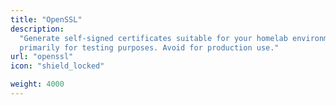 ```yaml
---
title: "OpenSSL"
description:
  "Generate self-signed certificates suitable for your homelab environment,
  primarily for testing purposes. Avoid for production use."
url: "openssl"
icon: "shield_locked"

weight: 4000
---
```

